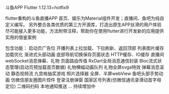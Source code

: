 斗鱼APP
Flutter 1.12.13+hotfix9

flutter重构的斗鱼直播APP
首页、娱乐为Material组件开发；直播间、鱼吧为纯自定义编写。
另外整合各类优质的第三方开源库，打造出原生APP丝滑的用户体验
尽可能接入更多功能，方法附带注释，帮助你在使用flutter进行开发新的应用提供实用的借鉴案例

包含功能：
启动页广告位
开播列表上拉加载、下拉刷新、返回顶部
列表图片缓存加载优化
渐进式头部动画
底部导航切换保存页面状态
HTTP缓存、IO缓存
直播间webSocket消息弹幕、礼物
页面路由传值
RxDart全局消息通信封装
Bloc流式状态管理(启动页预加载首页数据)
礼物横幅动画队列
礼物全屏svga特效
弹幕消息滚动
静态视频流
九宫格抽奖游戏
照片选择器
全屏、半屏webView
鱼吧头部手势动画
仿微信朋友圈图片控件
登录注册弹窗
国家区号列表(仿微信通讯录滑动首字母定位)
二维码扫码
本地通知推送
...
持续增加中
